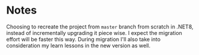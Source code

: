 # Notes
Choosing to recreate the project from `master` branch from scratch in .NET8, instead of incrementally upgrading it piece wise.
I expect the migration effort will be faster this way.
During migration I'll also take into consideration my learn lessons in the new version as well.